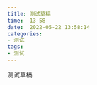 ```yaml
---
title: 测试草稿
time:  13-58
date:  2022-05-22 13:58:14
categories:
- 测试 
tags: 
- 测试
---
```


测试草稿 

<!-- more -->
